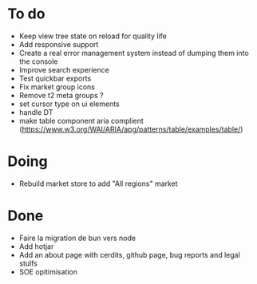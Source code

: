 
# To do


- Keep view tree state on reload for quality life
- Add responsive support
- Create a real error management system instead of dumping them into the console
- Improve search experience
- Test quickbar exports
- Fix market group icons
- Remove t2 meta groups ?
- set cursor type on ui elements
- handle DT
- make table component aria complient (https://www.w3.org/WAI/ARIA/apg/patterns/table/examples/table/)

# Doing

- Rebuild market store to add "All regions" market


# Done

- Faire la migration de bun vers node
- Add hotjar
- Add an about page with cerdits, github page, bug reports and legal stulfs
- SOE opitimisation
